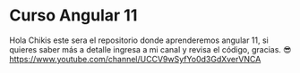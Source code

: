 # Curso Angular 11

Hola Chikis este sera el repositorio donde aprenderemos angular 11, si quieres saber más a detalle ingresa a mi canal y revisa el código, gracias. 😎
https://www.youtube.com/channel/UCCV9wSyfYo0d3GdXverVNCA
